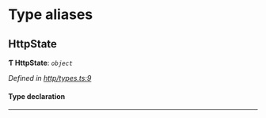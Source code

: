 

# Type aliases

<a id="httpstate"></a>

##  HttpState

**Ƭ HttpState**: *`object`*

*Defined in [http/types.ts:9](https://github.com/polkadot-js/api/blob/1edf7a0/packages/rpc-provider/src/http/types.ts#L9)*

#### Type declaration

___


